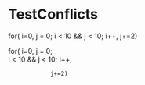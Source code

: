 # TestConflicts
for( i=0, j = 0;  i < 10  && j < 10; i++, j+=2)

for( i=0, 
         j = 0;  
           i < 10  && j < 10; 
             i++,
















































             
              
                j+=2)